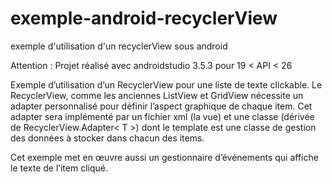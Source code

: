 # exemple-android-recyclerView
exemple d'utilisation d'un recyclerView sous android

Attention : Projet réalisé avec androidstudio 3.5.3 pour 19 < API < 26

Exemple d’utilisation d’un RecyclerView pour une liste de texte clickable. 
Le RecyclerView, comme les anciennes ListView et GridView nécessite un adapter personnalisé pour définir l’aspect graphique de chaque item.
Cet adapter sera implémenté par un fichier xml (la vue) et une classe (dérivée de RecyclerView.Adapter< T >) dont le template est une classe de gestion des données à stocker dans chacun des items.

Cet exemple met en œuvre aussi un gestionnaire d’événements qui affiche le texte de l’item cliqué.

